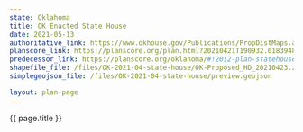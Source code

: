 ```yaml
---
state: Oklahoma
title: OK Enacted State House
date: 2021-05-13
authoritative_link: https://www.okhouse.gov/Publications/PropDistMaps.aspx
planscore_link: https://planscore.org/plan.html?20210421T190932.018394874Z
predecessor_link: https://planscore.org/oklahoma/#!2012-plan-statehouse-eg
shapefile_file: /files/OK-2021-04-state-house/OK-Proposed_HD_20210423.zip
simplegeojson_file: /files/OK-2021-04-state-house/preview.geojson

layout: plan-page
---
```


{{ page.title }}
